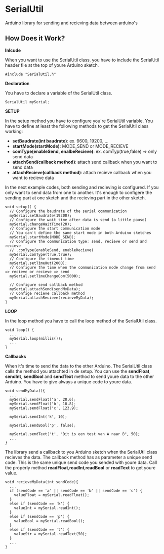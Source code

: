 # SerialUtil
Arduino library for sending and recieving data between arduino's

## How Does it Work? ##

**Inlcude**

When you want to use the SerialUtil class, you have to include the SerialUtil header file at the top of youre Arduino sketch.

```
#include "SerialUtil.h"
```

**Declaration**

You have to declare a variable of the SerialUtil class.

```
SerialUtil mySerial;
```

**SETUP**

In the setup method you have to configure you're SerialUtil variable.
You have to define at least the following methods to get the SerialUtil class working:

  - **setBaudrate(int baudrate)**: ex. 9600, 19200, ...
  - **startMode(startMode)**: MODE_SEND or MODE_RECIEVE
  - **comType(enableSend, enalbeRecieve)**: ex. comTyp(true,false) => only send data
  - **attachSend(callback method)**: attach send callback when you want to send data
  - **attachRecieve(callback method)**: attach recieve callback when you want to recieve data

In the next example codes, both sending and recieving is configured.
If you only want to send data from one to another. It's enough to configere the sending part at one sketch and the recieving part in the other sketch.

```
void setup() {
  // Configure the baudrate of the serial communication
  mySerial.setBaudrate(19200);
  // Configure the wait time after data is send (a little pause)
  mySerial.changeWaitTime(20);
  // Configure the start communication mode
  // You can't define the same start mode in both Arduino sketches
  mySerial.startMode(MODE_SEND);
  // Configure the communication type: send, recieve or send and recieve
  // .comType(enableSend, enableRecieve)
  mySerial.comType(true,true);
  // Configure the timeout time
  mySerial.setTimeOut(2000);
  // Configure the time when the communication mode change from send => recieve or recieve => send
  mySerial.setTimeChangeCom(5000);
  
  // Configure send callback method
  mySerial.attachSend(sendMyData);
  // Confige recieve callback method
  mySerial.attachRecieve(recieveMyData);
}
```

**LOOP**

In the loop method you have to call the loop method of the SerialUtil class.

```
void loop() {
  ...
  mySerial.loop(millis()); 
  ...
}
```

**Callbacks**

When it's time to send the data to the other Arduino. The SerialUtil class calls the method you attachted in de setup.
You can use the **sendFloat**, **sendInt**, **sendBool** and **sendText** method to send youre data to the other Arduino.
You have to give always a unique code to youre data.

```
void sendMyData(){
  ...   
  mySerial.sendFloat('a', 20.6);
  mySerial.sendFloat('b', 10.8);
  mySerial.sendFloat('c', 123.9);

  mySerial.sendInt('k', 10);

  mySerial.sendBool('p', false);

  mySerial.sendText('t', "Dit is een test van A naar B", 50);
  ...
}
```

The library send a callback to you Arduino sketch when the SerialUtil class recieves the data.
The callback method has as parameter a unique send code. This is the same unique send code you sended with youre data.
Call the properly method **readFloat**,**readInt**,**readBool** or **readText** to get youre value.

```
void recieveMyData(int sendCode){
  ...
  if (sendCode == 'a' || sendCode == 'b' || sendCode == 'c') {
    valueFloat = mySerial.readFloat();
  }
  else if (sendCode == 'k') {
    valueInt = mySerial.readInt();
  }
  else if (sendCode == 'p') {
    valueBool = mySerial.readBool();
  }
  else if (sendCode == 't') {
    valueStr = mySerial.readText(50);
  }
  ...
}
```


